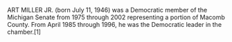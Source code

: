 ART MILLER JR. (born July 11, 1946) was a Democratic member of the Michigan Senate from 1975 through 2002 representing a portion of Macomb County. From April 1985 through 1996, he was the Democratic leader in the chamber.[1]
